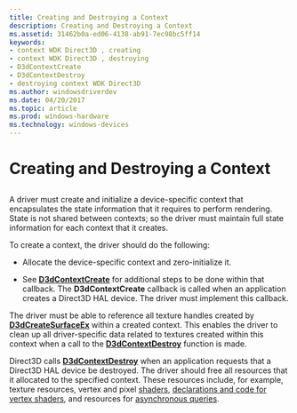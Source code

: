 ```yaml
---
title: Creating and Destroying a Context
description: Creating and Destroying a Context
ms.assetid: 31462b0a-ed06-4138-ab91-7ec98bc5ff14
keywords:
- context WDK Direct3D , creating
- context WDK Direct3D , destroying
- D3dContextCreate
- D3dContextDestroy
- destroying context WDK Direct3D
ms.author: windowsdriverdev
ms.date: 04/20/2017
ms.topic: article
ms.prod: windows-hardware
ms.technology: windows-devices
---
```


# Creating and Destroying a Context


## <span id="ddk_creating_and_destroying_a_context_gg"></span><span id="DDK_CREATING_AND_DESTROYING_A_CONTEXT_GG"></span>


A driver must create and initialize a device-specific context that encapsulates the state information that it requires to perform rendering. State is not shared between contexts; so the driver must maintain full state information for each context that it creates.

To create a context, the driver should do the following:

-   Allocate the device-specific context and zero-initialize it.

-   See [**D3dContextCreate**](https://msdn.microsoft.com/library/windows/hardware/ff542178) for additional steps to be done within that callback. The **D3dContextCreate** callback is called when an application creates a Direct3D HAL device. The driver must implement this callback.

The driver must be able to reference all texture handles created by [**D3dCreateSurfaceEx**](https://msdn.microsoft.com/library/windows/hardware/ff542840) within a created context. This enables the driver to clean up all driver-specific data related to textures created within this context when a call to the [**D3dContextDestroy**](https://msdn.microsoft.com/library/windows/hardware/ff542180) function is made.

Direct3D calls [**D3dContextDestroy**](https://msdn.microsoft.com/library/windows/hardware/ff542180) when an application requests that a Direct3D HAL device be destroyed. The driver should free all resources that it allocated to the specified context. These resources include, for example, texture resources, vertex and pixel [shaders](direct3d-shaders.md), [declarations and code for vertex shaders](separating-declarations-and-code-for-vertex-shaders.md), and resources for [asynchronous queries](supporting-asynchronous-query-operations.md).

 

 






